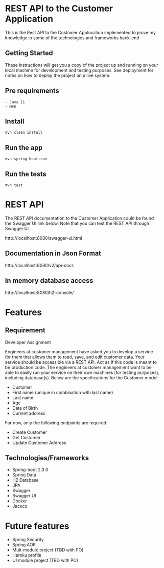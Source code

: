 # REST API to the Customer Application 

This is the Rest API to the Customer Applocation implemented to prove my knowledge in some of the technologies and frameworks back-end

## Getting Started

These instructions will get you a copy of the project up and running on your local machine for development and testing purposes. See deployment for notes on how to deploy the project on a live system.

## Pre requirements
```
- Java 11
- Mvn
```

## Install
```
mvn clean install
```

## Run the app
```
mvn spring-boot:run
```

## Run the tests
```
mvn test
```

# REST API

The REST API documentation to the Customer Application could be found the Swagger UI link below. Note that you can test the REST API through Swagger UI.

http://localhost:8080/swagger-ui.html

## Documentation in Json Format

http://localhost:8080/v2/api-docs

## In memory database access

http://localhost:8080/h2-console/


# Features

## Requirement 
Developer Assignment

Engineers at customer management have asked you to develop a service for them that allows
them to read, save, and edit customer data.
Your service should be accessible via a REST API.
Act as if this code is meant to be production code.
The engineers at customer management want to be able to easily run your service on their own
machines (for testing purposes), including database(s).
Below are the specifications for the Customer model:

- Customer
- First name (unique in combination with last name)
- Last name
- Age
- Date of Birth
- Current address

For now, only the following endpoints are required:
- Create Customer
- Get Customer
- Update Customer Address

## Technologies/Frameworks 
- Spring-boot 2.3.0
- Spring Data
- H2 Database
- JPA
- Swagger
- Swagger UI
- Docker
- Jacoco


# Future features
- Spring Security
- Spring AOP
- Mult-module project (TBD with PO)
- Heroku profile 
- UI module project (TBD with PO)

